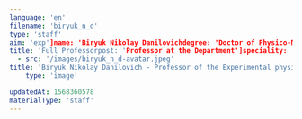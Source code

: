 ```yaml
---
language: 'en'
filename: 'biryuk_n_d'
type: 'staff'
aim: 'exp']name: 'Biryuk Nikolay Danilovichdegree: 'Doctor of Physico-Mathematical Sciences'
title: 'Full Professorpost: 'Professor at the Department']speciality: '(01.04.03) Radiophysicscontacts: '+74732208625', 'birjuk@exp-p.vsu.ru']avatar:
  - src: '/images/biryuk_n_d-avatar.jpeg'
title: 'Biryuk Nikolay Danilovich - Professor of the Experimental physics Department'
    type: 'image'

updatedAt: 1568360578
materialType: 'staff'
---
```


